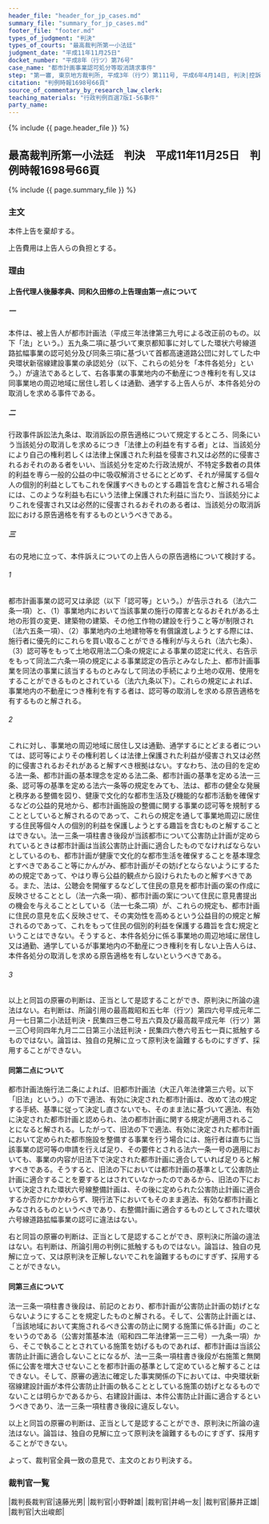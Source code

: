 ```yaml
---
header_file: "header_for_jp_cases.md"
summary_file: "summary_for_jp_cases.md"
footer_file: "footer.md"
types_of_judgment: "判決"
types_of_courts: "最高裁判所第一小法廷"
judgment_date: "平成11年11月25日"
docket_number: "平成8年（行ツ）第76号"
case_name: "都市計画事業認可処分等取消請求事件"
step: "第一審, 東京地方裁判所, 平成3年（行ウ）第111号, 平成6年4月14日, 判決|控訴審, 東京高等裁判所, 平成6年（行コ）第76号, 平成7年9月28日, 判決"
citation: "判例時報1698号66頁"
source_of_commentary_by_research_law_clerk:
teaching_materials: "行政判例百選7版I-56事件"
party_name:
---
```


{% include {{ page.header_file }}  %}

## 最高裁判所第一小法廷　判決　平成11年11月25日　判例時報1698号66頁

{% include {{ page.summary_file }}  %}




### 主文



本件上告を棄却する。

上告費用は上告人らの負担とする。





### 理由



#### 上告代理人後藤孝典、同和久田修の上告理由第一点について

##### 一

本件は、被上告人が都市計画法（平成三年法律第三九号による改正前のもの。以下「法」という。）五九条二項に基づいて東京都知事に対してした環状六号線道路拡幅事業の認可処分及び同条三項に基づいて首都高速道路公団に対してした中央環状新宿線建設事業の承認処分（以下、これらの処分を「本件各処分」という。）が違法であるとして、右各事業の事業地内の不動産につき権利を有し又は同事業地の周辺地域に居住し若しくは通勤、通学する上告人らが、本件各処分の取消しを求める事件である。

##### 二

行政事件訴訟法九条は、取消訴訟の原告適格について規定するところ、同条にいう当該処分の取消しを求めるにつき「法律上の利益を有する者」とは、当該処分により自己の権利若しくは法律上保護された利益を侵害され又は必然的に侵害されるおそれのある者をいい、当該処分を定めた行政法規が、不特定多数者の具体的利益を専ら一般的公益の中に吸収解消させるにとどめず、それが帰属する個々人の個別的利益としてもこれを保護すべきものとする趣旨を含むと解される場合には、このような利益も右にいう法律上保護された利益に当たり、当該処分によりこれを侵害され又は必然的に侵害されるおそれのある者は、当該処分の取消訴訟における原告適格を有するものというべきである。

##### 三

右の見地に立って、本件訴えについての上告人らの原告適格について検討する。

###### 1

都市計画事業の認可又は承認（以下「認可等」という。）が告示される（法六二条一項）と、（1）事業地内において当該事業の施行の障害となるおそれがある土地の形質の変更、建築物の建築、その他工作物の建設を行うこと等が制限され（法六五条一項）、（2）事業地内の土地建物等を有償譲渡しようとする際には、施行者に優先的にこれらを買い取ることができる権利が与えられ（法六七条）、（3）認可等をもって土地収用法二〇条の規定による事業の認定に代え、右告示をもって同法二六条一項の規定による事業認定の告示とみなした上、都市計画事業を同法の事業に該当するものとみなして同法の手続により土地の収用、使用をすることができるものとされている（法六九条以下）。これらの規定によれば、事業地内の不動産につき権利を有する者は、認可等の取消しを求める原告適格を有するものと解される。

###### 2

これに対し、事業地の周辺地域に居住し又は通勤、通学するにとどまる者については、認可等によりその権利若しくは法律上保護された利益が侵害され又は必然的に侵害されるおそれがあると解すべき根拠はない。すなわち、法の目的を定める法一条、都市計画の基本理念を定める法二条、都市計画の基準を定める法一三条、認可等の基準を定める法六一条等の規定をみても、法は、都市の健全な発展と秩序ある整備を図り、健康で文化的な都市生活及び機能的な都市活動を確保するなどの公益的見地から、都市計画施設の整備に関する事業の認可等を規制することとしていると解されるのであって、これらの規定を通して事業地周辺に居住する住民等個々人の個別的利益を保護しようとする趣旨を含むものと解することはできない。法一三条一項柱書き後段が当該都市について公害防止計画が定められているときは都市計画は当該公害防止計画に適合したものでなければならないとしているのも、都市計画が健康で文化的な都市生活を確保することを基本理念とすべきであること等にかんがみ、都市計画がその妨げとならないようにするための規定であって、やはり専ら公益的観点から設けられたものと解すべきである。また、法は、公聴会を開催するなどして住民の意見を都市計画の案の作成に反映させることとし（法一六条一項）、都市計画の案について住民に意見書提出の機会を与えることとしている（法一七条二項）が、これらの規定も、都市計画に住民の意見を広く反映させて、その実効性を高めるという公益目的の規定と解されるのであって、これをもって住民の個別的利益を保護する趣旨を含む規定ということはできない。そうすると、本件各処分に係る事業地の周辺地域に居住し又は通勤、通学しているが事業地内の不動産につき権利を有しない上告人らは、本件各処分の取消しを求める原告適格を有しないというべきである。

###### 3

以上と同旨の原審の判断は、正当として是認することができ、原判決に所論の違法はない。右判断は、所論引用の最高裁昭和五七年（行ツ）第四六号平成元年二月一七日第二小法廷判決・民集四三巻二号五六頁及び最高裁平成元年（行ツ）第一三〇号同四年九月二二日第三小法廷判決・民集四六巻六号五七一頁に抵触するものではない。論旨は、独自の見解に立って原判決を論難するものにすぎず、採用することができない。

#### 同第二点について

都市計画法施行法二条によれば、旧都市計画法（大正八年法律第三六号。以下「旧法」という。）の下で適法、有効に決定された都市計画は、改めて法の規定する手続、基準に従って決定し直さないでも、そのまま法に基づいて適法、有効に決定された都市計画と認められ、法の都市計画に関する規定が適用されることになると解される。したがって、旧法の下で適法、有効に決定された都市計画において定められた都市施設を整備する事業を行う場合には、施行者は直ちに当該事業の認可等の申請を行えば足り、その要件とされる法六一条一号の適用においても、事業の内容が旧法下で決定された都市計画に適合していれば足りると解すべきである。そうすると、旧法の下においては都市計画の基準として公害防止計画に適合することを要するとはされていなかったのであるから、旧法の下において決定された環状六号線整備計画は、その後に定められた公害防止計画に適合するか否かにかかわらず、現行法下においてもそのまま適法、有効な都市計画とみなされるものというべきであり、右整備計画に適合するものとしてされた環状六号線道路拡幅事業の認可に違法はない。

右と同旨の原審の判断は、正当として是認することができ、原判決に所論の違法はない。右判断は、所論引用の判例に抵触するものではない。論旨は、独自の見解に立って、又は原判決を正解しないでこれを論難するものにすぎず、採用することができない。

#### 同第三点について

法一三条一項柱書き後段は、前記のとおり、都市計画が公害防止計画の妨げとならないようにすることを規定したものと解される。そして、公害防止計画とは、「当該地域において実施されるべき公害の防止に関する施策に係る計画」のことをいうのである（公害対策基本法（昭和四二年法律第一三二号）一九条一項）から、そこで執ることとされている施策を妨げるものであれば、都市計画は当該公害防止計画に適合しないことになるが、法一三条一項柱書き後段が右施策と無関係に公害を増大させないことを都市計画の基準として定めていると解することはできない。そして、原審の適法に確定した事実関係の下においては、中央環状新宿線建設計画が本件公害防止計画の執ることとしている施策の妨げとなるものでないことは明らかであるから、右建設計画は、本件公害防止計画に適合するというべきであり、法一三条一項柱書き後段に違反しない。

以上と同旨の原審の判断は、正当として是認することができ、原判決に所論の違法はない。論旨は、独自の見解に立って原判決を論難するものにすぎず、採用することができない。

よって、裁判官全員一致の意見で、主文のとおり判決する。

### 裁判官一覧

|裁判長裁判官|遠藤光男|
|裁判官|小野幹雄|
|裁判官|井嶋一友|
|裁判官|藤井正雄|
|裁判官|大出峻郎|



